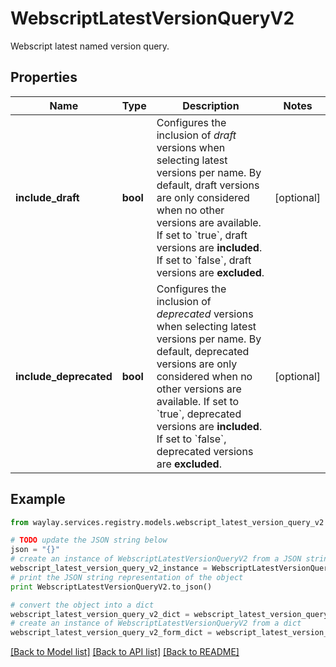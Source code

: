 # WebscriptLatestVersionQueryV2

Webscript latest named version query.

## Properties

Name | Type | Description | Notes
------------ | ------------- | ------------- | -------------
**include_draft** | **bool** | Configures the inclusion of _draft_ versions when selecting latest versions per name. By default, draft versions are only considered when no other versions are available. If set to &#x60;true&#x60;, draft versions are **included**. If set to &#x60;false&#x60;, draft versions are **excluded**. | [optional] 
**include_deprecated** | **bool** | Configures the inclusion of _deprecated_ versions when selecting latest versions per name. By default, deprecated versions are only considered when no other versions are available. If set to &#x60;true&#x60;, deprecated versions are **included**. If set to &#x60;false&#x60;, deprecated versions are **excluded**. | [optional] 

## Example

```python
from waylay.services.registry.models.webscript_latest_version_query_v2 import WebscriptLatestVersionQueryV2

# TODO update the JSON string below
json = "{}"
# create an instance of WebscriptLatestVersionQueryV2 from a JSON string
webscript_latest_version_query_v2_instance = WebscriptLatestVersionQueryV2.from_json(json)
# print the JSON string representation of the object
print WebscriptLatestVersionQueryV2.to_json()

# convert the object into a dict
webscript_latest_version_query_v2_dict = webscript_latest_version_query_v2_instance.to_dict()
# create an instance of WebscriptLatestVersionQueryV2 from a dict
webscript_latest_version_query_v2_form_dict = webscript_latest_version_query_v2.from_dict(webscript_latest_version_query_v2_dict)
```
[[Back to Model list]](../README.md#documentation-for-models) [[Back to API list]](../README.md#documentation-for-api-endpoints) [[Back to README]](../README.md)


